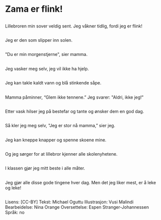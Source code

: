 # Zama er flink!

##
Lillebroren min sover veldig sent.
Jeg våkner tidlig, fordi jeg er flink!

##
Jeg er den som slipper inn solen.

##
"Du er min morgenstjerne", sier mamma.

##
Jeg vasker meg selv, jeg vil ikke ha hjelp.

##
Jeg kan takle kaldt vann og blå stinkende såpe.

##
Mamma påminner, “Glem ikke tennene.”
Jeg svarer: "Aldri, ikke jeg!"

##
Etter vask hilser jeg på bestefar og tante og ønsker dem en god dag.

##
Så kler jeg meg selv, "Jeg er stor nå mamma,” sier jeg.

##
Jeg kan kneppe knapper og spenne skoene mine.

##
Og jeg sørger for at lillebror kjenner alle skolenyhetene.

##
I klassen gjør jeg mitt beste i alle måter.

##
Jeg gjør alle disse gode tingene hver dag.
Men det jeg liker mest, er å leke og leke!

##
Lisens: [CC-BY]
Tekst: Michael Oguttu
Illustrasjon: Vusi Malindi
Bearbeidelse: Nina Orange
Oversettelse: Espen Stranger-Johannessen
Språk: no
